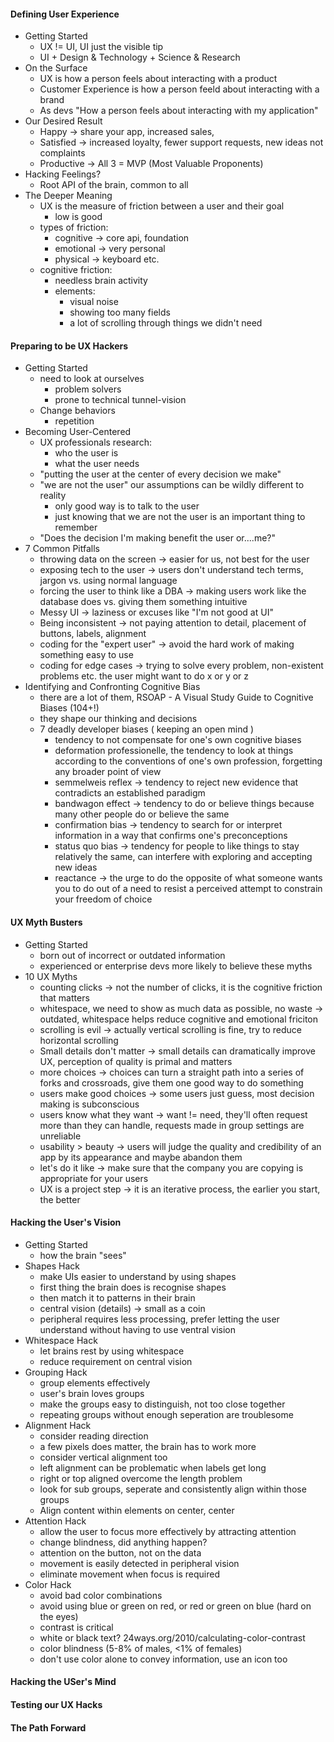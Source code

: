 #### Defining User Experience
* Getting Started
  * UX != UI, UI just the visible tip
  * UI + Design & Technology + Science & Research
* On the Surface
  * UX is how a person feels about interacting with a product
  * Customer Experience is how a person feeld about interacting with a brand
  * As devs "How a person feels about interacting with my application"
* Our Desired Result
  * Happy -> share your app, increased sales,
  * Satisfied -> increased loyalty, fewer support requests, new ideas not complaints
  * Productive -> All 3 = MVP (Most Valuable Proponents)
* Hacking Feelings?
  * Root API of the brain, common to all
* The Deeper Meaning
  * UX is the measure of friction between a user and their goal
    * low is good
  * types of friction:
    * cognitive -> core api, foundation
    * emotional -> very personal
    * physical -> keyboard etc.
  * cognitive friction:
    * needless brain activity
    * elements:
      * visual noise
      * showing too many fields
      * a lot of scrolling through things we didn't need

#### Preparing to be UX Hackers

* Getting Started
  * need to look at ourselves
    * problem solvers
    * prone to technical tunnel-vision
  * Change behaviors
    * repetition
* Becoming User-Centered
  * UX professionals research:
    * who the user is
    * what the user needs
  * "putting the user at the center of every decision we make"
  * "we are not the user" our assumptions can be wildly different to reality
    * only good way is to talk to the user
    * just knowing that we are not the user is an important thing to remember
  * "Does the decision I'm making benefit the user or....me?"
* 7 Common Pitfalls
  * throwing data on the screen -> easier for us, not best for the user
  * exposing tech to the user -> users don't understand tech terms, jargon vs. using normal language
  * forcing the user to think like a DBA -> making users work like the database does vs. giving them something intuitive
  * Messy UI -> laziness or excuses like "I'm not good at UI"
  * Being inconsistent -> not paying attention to detail, placement of buttons, labels, alignment
  * coding for the "expert user" -> avoid the hard work of making something easy to use
  * coding for edge cases -> trying to solve every problem, non-existent problems etc. the user might want to do x or y or z
* Identifying and Confronting Cognitive Bias
  * there are a lot of them, RSOAP - A Visual Study Guide to Cognitive Biases (104+!)
  * they shape our thinking and decisions
  * 7 deadly developer biases ( keeping an open mind )
    * tendency to not compensate for one's own cognitive biases
    * deformation professionelle, the tendency to look at things according to the conventions of one's own profession, forgetting any broader point of view
    * semmelweis reflex -> tendency to reject new evidence that contradicts an established paradigm
    * bandwagon effect -> tendency to do or believe things because many other people do or believe the same
    * confirmation bias -> tendency to search for or interpret information in a way that confirms one's preconceptions
    * status quo bias -> tendency for people to like things to stay relatively the same, can interfere with exploring and accepting new ideas
    * reactance -> the urge to do the opposite of what someone wants you to do out of a need to resist a perceived attempt to constrain your freedom of choice

#### UX Myth Busters

* Getting Started
  * born out of incorrect or outdated information
  * experienced or enterprise devs more likely to believe these myths
* 10 UX Myths
  * counting clicks -> not the number of clicks, it is the cognitive friction that matters
  * whitespace, we need to show as much data as possible, no waste -> outdated, whitespace helps reduce cognitive and emotional friciton
  * scrolling is evil -> actually vertical scrolling is fine, try to reduce horizontal scrolling
  * Small details don't matter -> small details can dramatically improve UX, perception of quality is primal and matters
  * more choices -> choices can turn a straight path into a series of forks and crossroads, give them one good way to do something
  * users make good choices -> some users just guess, most decision making is subconscious
  * users know what they want -> want != need, they'll often request more than they can handle, requests made in group settings are unreliable
  * usability > beauty -> users will judge the quality and credibility of an app by its appearance and maybe abandon them
  * let's do it like -> make sure that the company you are copying is appropriate for your users
  * UX is a project step -> it is an iterative process, the earlier you start, the better


#### Hacking the User's Vision

* Getting Started
  * how the brain "sees"
* Shapes Hack
  * make UIs easier to understand by using shapes
  * first thing the brain does is recognise shapes
  * then match it to patterns in their brain
  * central vision (details) -> small as a coin
  * peripheral requires less processing, prefer letting the user understand without having to use ventral vision
* Whitespace Hack
  * let brains rest by using whitespace
  * reduce requirement on central vision
* Grouping Hack
  * group elements effectively
  * user's brain loves groups
  * make the groups easy to distinguish, not too close together
  * repeating groups without enough seperation are troublesome
* Alignment Hack
  * consider reading direction
  * a few pixels does matter, the brain has to work more
  * consider vertical alignment too
  * left alignment can be problematic when labels get long
  * right or top aligned overcome the length problem
  * look for sub groups, seperate and consistently align within those groups
  * Align content within elements on center, center
* Attention Hack
  * allow the user to focus more effectively by attracting attention
  * change blindness, did anything happen?
  * attention on the button, not on the data
  * movement is easily detected in peripheral vision
  * eliminate movement when focus is required
* Color Hack
  * avoid bad color combinations
  * avoid using blue or green on red, or red or green on blue (hard on the eyes)
  * contrast is critical
  * white or black text? 24ways.org/2010/calculating-color-contrast
  * color blindness (5-8% of males, <1% of females)
  * don't use color alone to convey information, use an icon too

#### Hacking the USer's Mind

#### Testing our UX Hacks

#### The Path Forward
